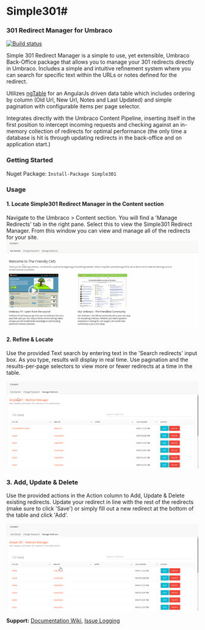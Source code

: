 
# Simple301#
### 301 Redirect Manager for Umbraco ###
[![Build status](https://img.shields.io/appveyor/ci/wkallhof/simple301/master.svg)](https://ci.appveyor.com/project/wkallhof/simple301/branch/master)

Simple 301 Redirect Manager is a simple to use, yet extensible, Umbraco Back-Office package that allows you to manage your 301 redirects directly in Umbraco. Includes a simple and intuitive refinement system where you can search for specific text within the URLs or notes defined for the redirect. 

Utilizes [ngTable][ngTableLink] for an AngularJs driven data table which includes ordering by column (Old Url, New Url, Notes and Last Updated) and simple pagination with configurable items per page selector. 

Integrates directly with the Umbraco Content Pipeline, inserting itself in the first position to intercept incoming requests and checking against an in-memory collection of redirects for optimal performance (the only time a database is hit is through updating redirects in the back-office and on application start.)

### Getting Started ###

Nuget Package: ` Install-Package Simple301 `

### Usage ###

#### 1. Locate Simple301 Redirect Manager in the Content section ####
Navigate to the Umbraco > Content section. You will find a 'Manage Redirects' tab in the right pane. Select this to view the Simple301 Redirect Manager. From this window you can view and manage all of the redirects for your site.
![Go to Umbraco > Content > Manage Redirects][locateImage]

#### 2. Refine & Locate ####
Use the provided Text search by entering text in the 'Search redirects' input box. As you type, results will display in real time. Use pagination and the results-per-page selectors to view more or fewer redirects at a time in the table.

![Refine by Text Search, and Pagination][refineImage]

### 3. Add, Update & Delete ###
Use the provided actions in the Action column to Add, Update & Delete existing redirects. Update your redirect in line with the rest of the redirects (make sure to click 'Save') or simply fill out a new redirect at the bottom of the table and click 'Add'. 

![Add, Update & Delete][crudImage]

__Support:__ [Documentation Wiki](https://github.com/wkallhof/Simple301/wiki), [Issue Logging](https://github.com/wkallhof/Simple301/issues)

[ngTableLink]: https://github.com/esvit/ng-table
[highlightJsLink]: https://github.com/isagalaev/highlight.js
[locateImage]: package/Locate.gif  "Locate"
[refineImage]: package/Refine.gif  "Refine"
[crudImage]: package/Crud.gif "Create, Update & Delete"
